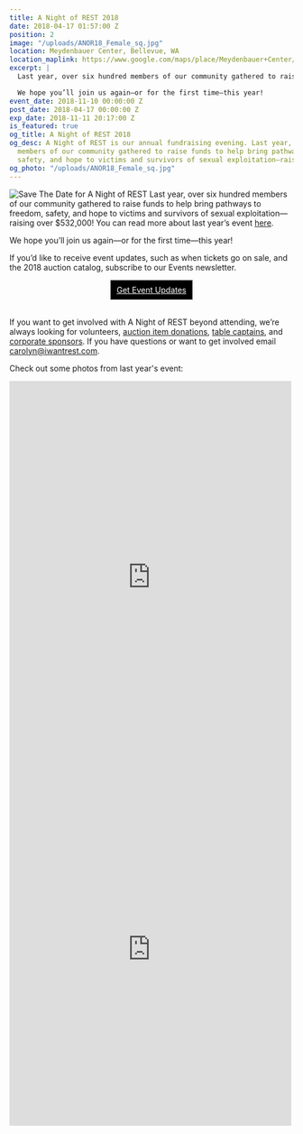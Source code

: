 ```yaml
---
title: A Night of REST 2018
date: 2018-04-17 01:57:00 Z
position: 2
image: "/uploads/ANOR18_Female_sq.jpg"
location: Meydenbauer Center, Bellevue, WA
location_maplink: https://www.google.com/maps/place/Meydenbauer+Center/@47.615916,-122.191856,15z/data=!4m2!3m1!1s0x0:0x36097b4fff1c20b9?sa=X&ved=0ahUKEwj3l5m93pTXAhXCKWMKHcV9ATYQ_BIIejAN
excerpt: |
  Last year, over six hundred members of our community gathered to raise funds to help bring pathways to freedom, safety, and hope to victims and survivors of sexual exploitation—raising over $532,000!

  We hope you’ll join us again—or for the first time—this year!
event_date: 2018-11-10 00:00:00 Z
post_date: 2018-04-17 00:00:00 Z
exp_date: 2018-11-11 20:17:00 Z
is_featured: true
og_title: A Night of REST 2018
og_desc: A Night of REST is our annual fundraising evening. Last year, over six hundred
  members of our community gathered to raise funds to help bring pathways to freedom,
  safety, and hope to victims and survivors of sexual exploitation—raising over $532,000!
og_photo: "/uploads/ANOR18_Female_sq.jpg"
---
```


![Save The Date for A Night of REST](/uploads/ANOR18_Save-the-Date_email.jpg)
Last year, over six hundred members of our community gathered to raise funds to help bring pathways to freedom, safety, and hope to victims and survivors of sexual exploitation—raising over $532,000! You can read more about last year’s event [here](https://iwantrest.com/blog/i-am-loved-a-night-of-rest-2017/).

We hope you’ll join us again—or for the first time—this year!

If you’d like to receive event updates, such as when tickets go on sale, and the 2018 auction catalog, subscribe to our Events newsletter.


<!-- BEGIN: Constant Contact Email List Form Button --><div align="center"><a href="https://visitor.r20.constantcontact.com/d.jsp?llr=et4yig8ab&amp;p=oi&amp;m=1128713191012&amp;sit=8rzcsxylb&amp;f=21fd9123-2729-4235-a30b-557dd4356d02" class="button" style="background-color: rgb(0, 0, 0); border: 1px solid rgb(91, 91, 91); color: rgb(255, 255, 255); display: inline-block; padding: 8px 10px; text-shadow: none; border-radius: 0px;">Get Event Updates</a></div>
<br>
            
If you want to get involved with A Night of REST beyond attending, we’re always looking for volunteers, [auction item donations](https://form.jotform.com/81064688497169), [table captains](/uploads/ANOR18_Table-Captains.pdf), and [corporate sponsors](/uploads/ANOR%2018_Sponsor%20Benefits.pdf). If you have questions or want to get involved email [carolyn@iwantrest.com](mailto:carolyn@iwantrest.com). 

Check out some photos from last year's event:

<iframe src="https://www.facebook.com/plugins/post.php?href=https%3A%2F%2Fwww.facebook.com%2Fmedia%2Fset%2F%3Fset%3Da.1514401308650037.1073741834.124248787665303%26type%3D3&width=500" width="500" height="695" style="border:none;overflow:hidden" scrolling="no" frameborder="0" allowTransparency="true"></iframe>

<iframe src="https://www.facebook.com/plugins/post.php?href=https%3A%2F%2Fwww.facebook.com%2Fmedia%2Fset%2F%3Fset%3Da.1506513096105525.1073741833.124248787665303%26type%3D3&width=500" width="500" height="626" style="border:none;overflow:hidden" scrolling="no" frameborder="0" allowTransparency="true"></iframe>

